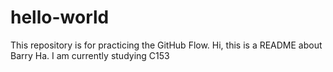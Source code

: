 # hello-world
This repository is for practicing the GitHub Flow.
Hi, this is a README about Barry Ha. I am currently studying C153
